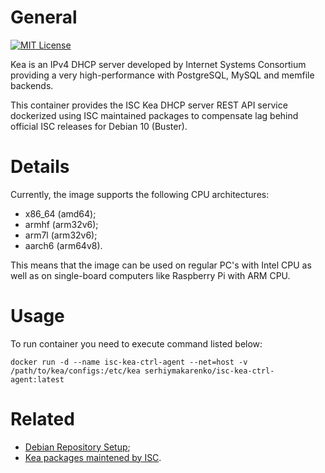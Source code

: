 # General
[![MIT License](https://img.shields.io/badge/License-MIT-blue.svg?style=flat)](https://github.com/SerhiyMakarenko/isc-kea-dockerized/blob/isc-kea-ctrl-agent/stable/LICENSE)

Kea is an IPv4 DHCP server developed by Internet Systems Consortium providing a very high-performance with PostgreSQL, MySQL and memfile backends. 

This container provides the ISC Kea DHCP server REST API service dockerized using ISC maintained packages to compensate lag behind official ISC releases for Debian 10 (Buster).

# Details
Currently, the image supports the following CPU architectures:
 - x86_64 (amd64);
 - armhf (arm32v6);
 - arm7l (arm32v6);
 - aarch6 (arm64v8).

This means that the image can be used on regular PC's with Intel CPU as well as on single-board computers like Raspberry Pi with ARM CPU.

# Usage
To run container you need to execute command listed below:
```
docker run -d --name isc-kea-ctrl-agent --net=host -v /path/to/kea/configs:/etc/kea serhiymakarenko/isc-kea-ctrl-agent:latest
```

# Related
- [Debian Repository Setup](https://cloudsmith.io/~isc/repos/kea-1-6/setup/#formats-deb);
- [Kea packages maintened by ISC](https://cloudsmith.io/~isc/repos/kea-1-6/packages/).